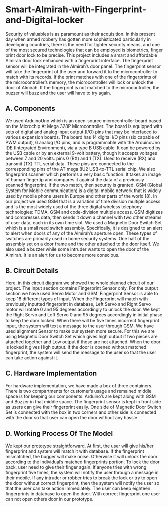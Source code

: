 # Smart-Almirah-with-Fingerprint-and-Digital-locker
Security of valuables is as paramount as their acquisition. In this present day when armed robbery has gotten more sophisticated particularly in developing countries, there is the need for tighter security means, and one of the most secured technologies that can be employed is biometrics, finger print door lock to be precise. This project includes a smart and affordable Almirah door lock enhanced with a fingerprint interface. The fingerprint sensor will be integrated in the Almirah’s door panel. The fingerprint sensor will take the fingerprint of the user and forward it to the microcontroller to match with its records. If the print matches with one of the fingerprints of the microcontroller’s memory, the microcontroller will lock or unlock the door of Almirah. If the fingerprint is not matched to the microcontroller, the buzzer will buzz and the user will have to try again.

## A. Components

 We used ArduinoUno which is an open-source microcontroller board based on the Microchip At
Mega 328P Microcontroller. The board is equipped with sets of digital and analog input output (I/O) pins that may be interfaced to various expansion boards. The board has 14 digital I/O pins (six capable of PWM output), 6 analog I/O pins, and is programmable with the ArduinoUno IDE (Integrated Environment), via a type B USB cable. It can be powered by the USB cable or by an external 9-volt battery, though it accepts voltages between 7 and 20 volts. pins 0 (RX) and 1 (TX). Used to receive (RX) and transmit (TX) TTL serial data. These pins are connected to the corresponding pins of the AT mega 8U2 USB-to-TTL serial chip. We also fingerprint scanner which performs a very basic function. It takes an image of human fingertip and compares it against the data of a previously scanned fingerprint. If the two match, then security is granted.
GSM (Global System for Mobile communication) is a digital mobile network that is widely used by mobile phone users in Europe and other parts of the world [8]. In our project we used GSM that is a variation of time division multiple access and is the most widely used of the three digital wireless telephony technologies: TDMA, GSM and code-division multiple access. GSM digitizes and compresses data, then sends it down a channel with two other streams of user data, each in its own time slot. We used a Magnetic Door Switch Set which is a small reed switch assembly. Specifically, it is designed to an alert to alert when doors of any of the Almirah’s aperture open. These types of switches are primarily used in home security systems. One half of the assembly set on a door frame and the other attached to the door itself. We also used a buzzer while some intruder wants to open the door of the Almirah. It is an alert for us to become more conscious.

## B. Circuit Details

Here, in this circuit diagram we showed the whole planned circuit of our project. The input section contains Fingerprint Sensor only. For the output section we have used Servo Motor and GSM. Fingerprint Sensor is able to keep 18 different types of input. When the Fingerprint will match with previously inputted fingerprint in database, Left Servo and Right Servo motor will rotate 0 and 95 degrees accordingly to unlock the door. We kept the Right Servo and Left Servo 0 and 95 degrees accordingly in initial phase to keep the door locked. When there will be five times incorrect fingerprint input, the system will text a message to the user through GSM. We have used alignment Sensor to make our system more secure. For this we are using Magnetic Door Switch Set which gives high output if two pieces are attached together and Low output if those are not attached. When the door is locked it gives High output. If the door is opened without matched fingerprint, the system will send the message to the user so that the user can take action against it.

## C. Hardware Implementation

For hardware implementation, we have made a box of three containers. There is two compartments for customer’s usage and remained middle space is for keeping our components. Arduino’s are kept along with GSM and Buzzer in that middle space. The fingerprint sensor is kept in front side as users can give their fingerprint easily. One side of Magnetic Door Switch Set is connected with the box in two corners and other side is connected with the door so that user can open the door without any hassle

## D.	Working Process Of The Model

We kept our prototype straightforward. At first, the user will give his/her fingerprint and system will match it with database. If the fingerprint mismatched, the bugger will make noise. Otherwise it will unlock the door according to the individual’s matched fingerprints portion. To lock the door back, user need to give their finger again. If anyone tries with wrong fingerprint five times, the system will notify the user through a message in their mobile. If any intruder or robber tries to break the lock or try to open the door without correct fingerprint, then the system will notify the user so that the user can take action immediately. The user can keep eighteen fingerprints in database to open the door. With correct fingerprint one user can not open others door in our prototype.

